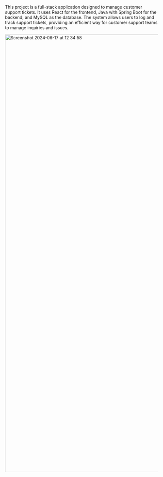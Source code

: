 
This project is a full-stack application designed to manage customer support tickets. It uses React for the frontend, Java with Spring Boot for the backend, and MySQL as the database. The system allows users to log and track support tickets, providing an efficient way for customer support teams to manage inquiries and issues.


<img width="1440" alt="Screenshot 2024-06-17 at 12 34 58" src="https://github.com/Obalt/Customer-Support-System-Full-Stack/assets/103001500/0d8e9f1b-645a-44dd-a481-93fe3fba142a">





